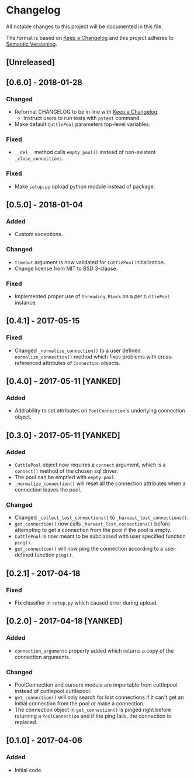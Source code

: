 # Changelog
All notable changes to this project will be documented in this file.

The format is based on [Keep a Changelog](https://keepachangelog.com) and this
project adheres to [Semantic Versioning](http://semver.org).

## [Unreleased]

## [0.6.0] - 2018-01-28
### Changed
- Reformat CHANGELOG to be in line with [Keep a
  Changelog](https://keepachangelog.com).
	- Instruct users to run tests with `pytest` command.
- Make default `CuttlePool` parameters top-level variables.

### Fixed
- `__del__` method calls `empty_pool()` instead of non-existent
  `_close_connections`.

### Fixed
- Make `setup.py` upload python module instead of package.

## [0.5.0] - 2018-01-04
### Added
- Custom exceptions.

### Changed
- `timeout` argument is now validated for `CuttlePool` initialization.
- Change license from MIT to BSD 3-clause.

### Fixed
- Implemented proper use of `threading.RLock` on a per `CuttlePool`
  instance.

## [0.4.1] - 2017-05-15
### Fixed
- Changed `_normalize_connection()` to a user defined
  `normalize_connection()` method which fixes problems with cross-referenced
  attributes of `Connection` objects.

## [0.4.0] - 2017-05-11 [YANKED]
### Added
- Add ability to set attributes on `PoolConnection`'s underlying connection
  object.

## [0.3.0] - 2017-05-11 [YANKED]
### Added
- `CuttlePool` object now requires a `connect` argument, which is a
  `connect()` method of the chosen sql driver.
- The pool can be emptied with `empty_pool`.
- `_normalize_connection()` will reset all the connection attributes when a
  connection leaves the pool.

### Changed
- Changed `_collect_lost_connections()` to `_harvest_lost_connections()`.
- `get_connection()` now calls `_harvest_lost_connections()` before
  attempting to get a connection from the pool if the pool is empty.
- `CuttlePool` is now meant to be subclassed with user specified function
  `ping()`.
- `get_connection()` will now ping the connection according to a user defined
  function `ping()`.

## [0.2.1] - 2017-04-18
### Fixed
- Fix classifier in `setup.py` which caused error during upload.

## [0.2.0] - 2017-04-18 [YANKED]
### Added
- `connection_arguments` property added which returns a copy of the connection
  arguments.

### Changed
- PoolConnection and cursors module are importable from cuttlepool instead of
  cuttlepool.cuttlepool.
- `get_connection()` will only search for lost connections if it can't get an
  initial connection from the pool or make a connection.
- The connection object in `get_connection()` is pinged right before
  returning a `PoolConnection` and if the ping fails, the connection is
  replaced.

## [0.1.0] - 2017-04-06
### Added
- Initial code.
